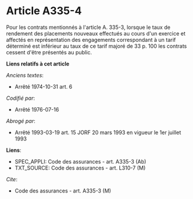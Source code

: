 # Article A335-4

Pour les contrats mentionnés à l'article A. 335-3, lorsque le taux de rendement des placements nouveaux effectués au cours
d'un exercice et affectés en représentation des engagements correspondant à un tarif déterminé est inférieur au taux de ce
tarif majoré de 33 p. 100 les contrats cessent d'être présentés au public.

**Liens relatifs à cet article**

_Anciens textes_:

  - Arrêté 1974-10-31 art. 6

_Codifié par_:

  - Arrêté 1976-07-16

_Abrogé par_:

  - Arrêté 1993-03-19 art. 15 JORF 20 mars 1993 en vigueur le 1er juillet 1993

**Liens**:

  - SPEC_APPLI: Code des assurances - art. A335-3 (Ab)
  - TXT_SOURCE: Code des assurances - art. L310-7 (M)

_Cite_:

  - Code des assurances - art. A335-3 (M)
